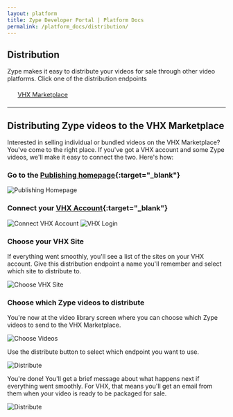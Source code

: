 ```yaml
---
layout: platform
title: Zype Developer Portal | Platform Docs
permalink: /platform_docs/distribution/
---
```

## Distribution
Zype makes it easy to distribute your videos for sale through other video platforms. Click one of the
distribution endpoints

<div style="width: 100%;">
  <div style="margin: 20px;"><span class="fa fa-file-text" style="margin-right: 4px;"></span>
    <a href="#1">
    VHX Marketplace</a>
  </div>
</div>

<hr id="1">

## Distributing Zype videos to the VHX Marketplace
Interested in selling individual or bundled videos on the VHX Marketplace? You've come to the right place.
If you've got a VHX account and some Zype videos, we'll make it easy to connect the two. Here's how:

### Go to the [Publishing homepage](https://admin.zype.com/publishing){:target="_blank"}

![Publishing Homepage]({{site.url}}assets/distribution_vhx/Zype___Publishing.png)

### Connect your [VHX Account](https://www.vhx.tv){:target="_blank"}

![Connect VHX Account]({{site.url}}assets/distribution_vhx/Zype___VHX_Marketplace_1.png)
![VHX Login]({{site.url}}assets/distribution_vhx/vhx-login.png)

### Choose your VHX Site
If everything went smoothly, you'll see a list of the sites on your VHX account. Give this distribution endpoint a name you'll remember and select which site to distribute to.

![Choose VHX Site]({{site.url}}assets/distribution_vhx/Zype___VHX_Marketplace.png)

### Choose which Zype videos to distribute
You're now at the video library screen where you can choose which Zype videos to send to the VHX Marketplace.

![Choose Videos]({{site.url}}assets/distribution_vhx/Zype___Video_Library_1.png)

Use the distribute button to select which endpoint you want to use.

![Distribute]({{site.url}}assets/distribution_vhx/Zype___Video_Library.png)

You're done! You'll get a brief message about what happens next if everything went smoothly.
For VHX, that means you'll get an email from them when your video is ready to be packaged for sale.

![Distribute]({{site.url}}assets/distribution_vhx/Confirmation.png)
